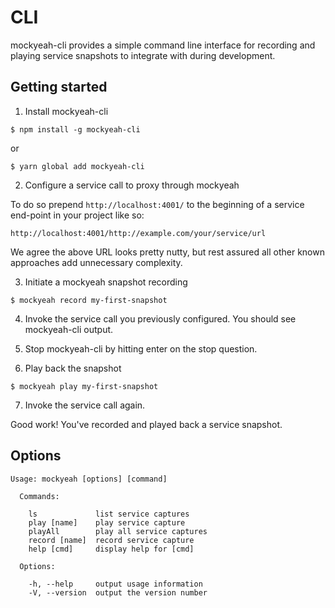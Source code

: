# CLI

mockyeah-cli provides a simple command line interface for recording and playing service snapshots to integrate with during development.

## Getting started

1. Install mockyeah-cli

```shell
$ npm install -g mockyeah-cli
```

or

```
$ yarn global add mockyeah-cli
```

2. Configure a service call to proxy through mockyeah

To do so prepend `http://localhost:4001/` to the beginning of a service end-point in your project like so:

```
http://localhost:4001/http://example.com/your/service/url
```

We agree the above URL looks pretty nutty, but rest assured all other known approaches add unnecessary complexity.

3. Initiate a mockyeah snapshot recording

```shell
$ mockyeah record my-first-snapshot
```

4. Invoke the service call you previously configured. You should see mockyeah-cli output.

5. Stop mockyeah-cli by hitting enter on the stop question.

6. Play back the snapshot

```shell
$ mockyeah play my-first-snapshot
```

7. Invoke the service call again.

Good work! You've recorded and played back a service snapshot.

## Options

```
Usage: mockyeah [options] [command]

  Commands:

    ls             list service captures
    play [name]    play service capture
    playAll        play all service captures
    record [name]  record service capture
    help [cmd]     display help for [cmd]

  Options:

    -h, --help     output usage information
    -V, --version  output the version number
```
